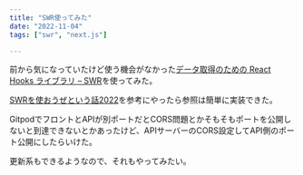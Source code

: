 ```yaml
---
title: "SWR使ってみた"
date: "2022-11-04"
tags: ["swr", "next.js"]

---
```


前から気になっていたけど使う機会がなかった[データ取得のための React Hooks ライブラリ – SWR](https://swr.vercel.app/ja)を使ってみた。

[SWRを使おうぜという話2022](https://zenn.dev/mast1ff/articles/5b48a87242f9f0)を参考にやったら参照は簡単に実装できた。

GitpodでフロントとAPIが別ポートだとCORS問題とかそもそもポートを公開しないと到達できないとかあったけど、APIサーバーのCORS設定してAPI側のポート公開にしたらいけた。

更新系もできるようなので、それもやってみたい。
